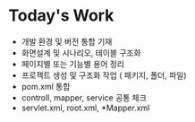 # Today's Work

 - 개발 환경 및 버전 통합 기재
 - 화면설계 및 시나리오, 테이블 구조화
 - 페이지별 또는 기능별 용어 정리
 - 프로젝트 생성 및 구조화 작업 ( 패키지, 폴더, 파일)
 - pom.xml 통합
 - controll, mapper, service 공통 체크
 - servlet.xml, root.xml, *Mapper.xml
